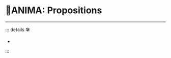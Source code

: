 # 💜<anima>ANIMA: Propositions</anima>

---

<!-- =================================================== -->
<!-- =================================================== -->
<!-- =================================================== -->
<!-- =================================================== -->
<!-- =================================================== -->
::: details 🛠

-

:::

